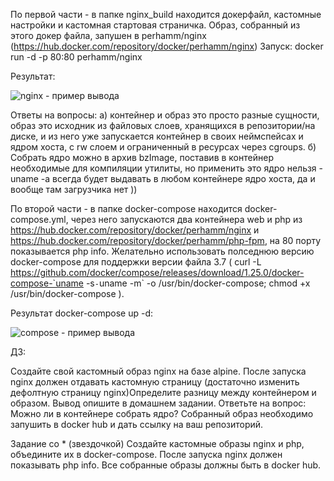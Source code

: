 По первой части - в папке nginx_build находится докерфайл, кастомные настройки и кастомная стартовая страничка. 
Образ, собранный из этого докер файла, запушен в perhamm/nginx (https://hub.docker.com/repository/docker/perhamm/nginx) 
Запуск: docker run -d -p 80:80 perhamm/nginx

Результат:

![nginx - пример вывода](https://raw.githubusercontent.com/perhamm/otus-linux/master/Ex15/nginx.PNG)

Ответы на вопросы: a) контейнер и образ это просто разные сущности, образ это исходник из файловых слоев, хранящихся в репозитории/на диске, и из него уже запускается контейнер в своих неймспейсах и ядром хоста, с rw слоем и ограниченный в ресурсах через cgroups. б) Собрать ядро можно в архив bzImage, поставив в контейнер необходимые для компиляции утилиты, но применить это ядро нельзя - uname -a  всегда будет выдавать в любом контейнере ядро хоста, да и вообще там загрузчика нет ))

По второй части - в папке docker-compose находится docker-compose.yml, через него запускаются два контейнера web и php из https://hub.docker.com/repository/docker/perhamm/nginx и https://hub.docker.com/repository/docker/perhamm/php-fpm, на 80 порту показывается php info. Желательно использовать полседнюю версию docker-compose для поддержки версии файла 3.7 ( curl -L https://github.com/docker/compose/releases/download/1.25.0/docker-compose-`uname -s`-`uname -m` -o /usr/bin/docker-compose; chmod +x /usr/bin/docker-compose ).

Результат docker-compose up -d:

![compose - пример вывода](https://raw.githubusercontent.com/perhamm/otus-linux/master/Ex15/compose.PNG)



ДЗ:

Создайте свой кастомный образ nginx на базе alpine. После запуска nginx должен отдавать кастомную страницу (достаточно изменить дефолтную страницу nginx)Определите разницу между контейнером и образом. Вывод опишите в домашнем задании. Ответьте на вопрос: Можно ли в контейнере собрать ядро? Собранный образ необходимо запушить в docker hub и дать ссылку на ваш репозиторий.

Задание со * (звездочкой) Создайте кастомные образы nginx и php, объедините их в docker-compose. После запуска nginx должен показывать php info. Все собранные образы должны быть в docker hub.
